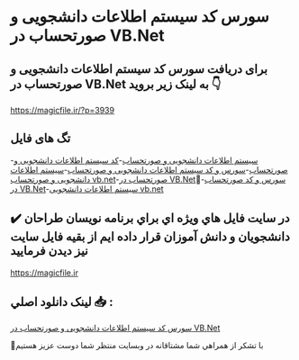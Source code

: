 # سورس کد سیستم اطلاعات دانشجویی و صورتحساب در VB.Net

## برای دریافت سورس کد سیستم اطلاعات دانشجویی و صورتحساب در VB.Net به لینک زیر بروید 👇

https://magicfile.ir/?p=3939

## تگ های فایل

-[سیستم اطلاعات دانشجویی و صورتحساب](https://magicfile.ir/product/%d8%b3%d9%88%d8%b1%d8%b3-%da%a9%d8%af%d8%b3%db%8c%d8%b3%d8%aa%d9%85-%d8%a7%d8%b7%d9%84%d8%a7%d8%b9%d8%a7%d8%aa-%d8%af%d8%a7%d9%86%d8%b4%d8%ac%d9%88%db%8c%db%8c-%d9%88-%d8%b5%d9%88%d8%b1%d8%aa%d8%ad%d8%b3%d8%a7%d8%a8-vbnet/)-[کد سیستم اطلاعات دانشجویی و صورتحساب](https://magicfile.ir/product/%d8%b3%d9%88%d8%b1%d8%b3-%da%a9%d8%af%d8%b3%db%8c%d8%b3%d8%aa%d9%85-%d8%a7%d8%b7%d9%84%d8%a7%d8%b9%d8%a7%d8%aa-%d8%af%d8%a7%d9%86%d8%b4%d8%ac%d9%88%db%8c%db%8c-%d9%88-%d8%b5%d9%88%d8%b1%d8%aa%d8%ad%d8%b3%d8%a7%d8%a8-vbnet/)-[سورس و کد سیستم اطلاعات دانشجویی و صورتحساب](https://magicfile.ir/product/%d8%b3%d9%88%d8%b1%d8%b3-%da%a9%d8%af%d8%b3%db%8c%d8%b3%d8%aa%d9%85-%d8%a7%d8%b7%d9%84%d8%a7%d8%b9%d8%a7%d8%aa-%d8%af%d8%a7%d9%86%d8%b4%d8%ac%d9%88%db%8c%db%8c-%d9%88-%d8%b5%d9%88%d8%b1%d8%aa%d8%ad%d8%b3%d8%a7%d8%a8-vbnet/)-[سیستم اطلاعات دانشجویی و صورتحساب vb.net](https://magicfile.ir/product/%d8%b3%d9%88%d8%b1%d8%b3-%da%a9%d8%af%d8%b3%db%8c%d8%b3%d8%aa%d9%85-%d8%a7%d8%b7%d9%84%d8%a7%d8%b9%d8%a7%d8%aa-%d8%af%d8%a7%d9%86%d8%b4%d8%ac%d9%88%db%8c%db%8c-%d9%88-%d8%b5%d9%88%d8%b1%d8%aa%d8%ad%d8%b3%d8%a7%d8%a8-vbnet/)-[صورتحساب در VB.Net](https://magicfile.ir/product/%d8%b3%d9%88%d8%b1%d8%b3-%da%a9%d8%af%d8%b3%db%8c%d8%b3%d8%aa%d9%85-%d8%a7%d8%b7%d9%84%d8%a7%d8%b9%d8%a7%d8%aa-%d8%af%d8%a7%d9%86%d8%b4%d8%ac%d9%88%db%8c%db%8c-%d9%88-%d8%b5%d9%88%d8%b1%d8%aa%d8%ad%d8%b3%d8%a7%d8%a8-vbnet/)-[ُسورس و کد صورتحساب در VB.Net](https://magicfile.ir/product/%d8%b3%d9%88%d8%b1%d8%b3-%da%a9%d8%af%d8%b3%db%8c%d8%b3%d8%aa%d9%85-%d8%a7%d8%b7%d9%84%d8%a7%d8%b9%d8%a7%d8%aa-%d8%af%d8%a7%d9%86%d8%b4%d8%ac%d9%88%db%8c%db%8c-%d9%88-%d8%b5%d9%88%d8%b1%d8%aa%d8%ad%d8%b3%d8%a7%d8%a8-vbnet/)-[سیستم اطلاعات دانشجویی vb.net](https://magicfile.ir/product/%d8%b3%d9%88%d8%b1%d8%b3-%da%a9%d8%af%d8%b3%db%8c%d8%b3%d8%aa%d9%85-%d8%a7%d8%b7%d9%84%d8%a7%d8%b9%d8%a7%d8%aa-%d8%af%d8%a7%d9%86%d8%b4%d8%ac%d9%88%db%8c%db%8c-%d9%88-%d8%b5%d9%88%d8%b1%d8%aa%d8%ad%d8%b3%d8%a7%d8%a8-vbnet/)

## ✔️ در سايت فايل هاي ويژه اي براي برنامه نويسان طراحان دانشجويان و دانش آموزان قرار داده ايم از بقيه فايل سايت نيز ديدن فرماييد

https://magicfile.ir


## لينک دانلود اصلي 📥 :

[سورس کد سیستم اطلاعات دانشجویی و صورتحساب در VB.Net](https://magicfile.ir/product/%d8%b3%d9%88%d8%b1%d8%b3-%da%a9%d8%af%d8%b3%db%8c%d8%b3%d8%aa%d9%85-%d8%a7%d8%b7%d9%84%d8%a7%d8%b9%d8%a7%d8%aa-%d8%af%d8%a7%d9%86%d8%b4%d8%ac%d9%88%db%8c%db%8c-%d9%88-%d8%b5%d9%88%d8%b1%d8%aa%d8%ad%d8%b3%d8%a7%d8%a8-vbnet/) 


🙏با تشکر از همراهي شما مشتاقانه در وبسایت منتظر شما دوست عزیز هستیم

